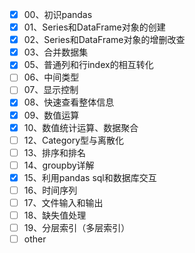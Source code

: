 - [x] 00、初识pandas
- [x] 01、Series和DataFrame对象的创建
- [x] 02、Series和DataFrame对象的增删改查
- [x] 03、合并数据集
- [x] 05、普通列和行index的相互转化
- [ ] 06、中间类型
- [ ] 07、显示控制
- [x] 08、快速查看整体信息
- [x] 09、数值运算
- [x] 10、数值统计运算、数据聚合
- [ ] 12、Category型与离散化
- [ ] 13、排序和排名
- [ ] 14、groupby详解
- [x] 15、利用pandas sql和数据库交互
- [ ] 16、时间序列
- [ ] 17、文件输入和输出
- [ ] 18、缺失值处理
- [ ] 19、分层索引（多层索引）
- [ ] other